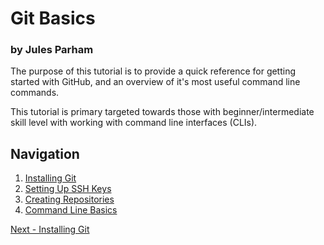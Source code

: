 # Git Basics
### by Jules Parham

The purpose of this tutorial is to provide a quick reference for
getting started with GitHub, and an overview of it's most useful
command line commands.

This tutorial is primary targeted towards those with beginner/intermediate
skill level with working with command line interfaces (CLIs).

## Navigation
1. [Installing Git](./pages/installing_git.md)
2. [Setting Up SSH Keys](./pages/ssh_key.md)
3. [Creating Repositories](./pages/creating_repo.md)
4. [Command Line Basics](./pages/command_line_basics.md)

[Next - Installing Git](./pages/installing_git.md)

